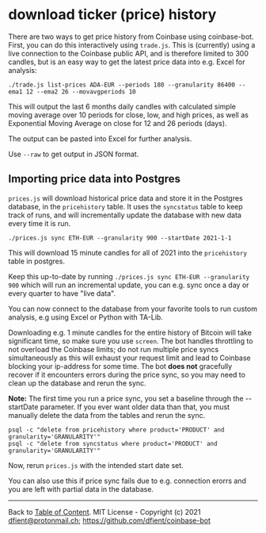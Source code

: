 # download ticker (price) history

There are two ways to get price history from Coinbase using coinbase-bot. First, you can do this interactively using `trade.js`. This is (currently) using a live connection to the Coinbase public API, and is therefore limited to 300 candles, but is an easy way to get the latest price data into e.g. Excel for analysis:

   ```
   ./trade.js list-prices ADA-EUR --periods 180 --granularity 86400 --ema1 12 --ema2 26 --movavgperiods 10
   ```

This will output the last 6 months daily candles with calculated simple moving average over 10 periods for close, low, and high prices, as well as Exponential Moving Average on close for 12 and 26 periods (days). 

The output can be pasted into Excel for further analysis. 

Use `--raw` to get output in JSON format.


## Importing price data into Postgres

`prices.js` will download historical price data and store it in the Postgres database, in the `pricehistory` table. It uses the `syncstatus` table to keep track of runs, and will incrementally update the database with new data every time it is run.


   ```
   ./prices.js sync ETH-EUR --granularity 900 --startDate 2021-1-1
   ```

This will download 15 minute candles for all of 2021 into the `pricehistory` table in postgres. 

Keep this up-to-date by running `./prices.js sync ETH-EUR --granularity 900` which will run an incremental update, you can e.g. sync once a day or every quarter to have "live data". 

You can now connect to the database from your favorite tools to run custom analysis, e.g using Excel or Python with TA-Lib.

Downloading e.g. 1 minute candles for the entire history of Bitcoin will take significant time, so make sure you use `screen`. The bot handles throttling to not overload the Coinbase limits; do not run multiple price syncs simultaneously as this will exhaust your request limit and lead to Coinbase blocking your ip-address for some time. The bot __does not__ gracefully recover if it encounters errors during the price sync, so you may need to clean up the database and rerun the sync.

__Note:__ The first time you run a price sync, you set a baseline through the --startDate parameter. If you ever want older data than that, you must manually delete the data from the tables and rerun the sync.

   ```
   psql -c "delete from pricehistory where product='PRODUCT' and granularity='GRANULARITY'"
   psql -c "delete from syncstatus where product='PRODUCT' and granularity='GRANULARITY'"
   ```

Now, rerun `prices.js` with the intended start date set.

You can also use this if price sync fails due to e.g. connection erorrs and you are left with partial data in the database.



---
Back to [Table of Content](index.md). MIT License - Copyright (c) 2021 dfient@protonmail.ch; https://github.com/dfient/coinbase-bot